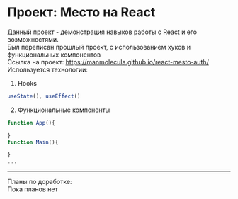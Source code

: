 # Проект: Место на React

Данный проект - демонстрация навыков работы с React и его возможностями.\
Был переписан прошлый проект, с использованием хуков и функциональных компонентов \
Ссылка на проект: https://manmolecula.github.io/react-mesto-auth/ \
Используется технологии:
1. Hooks
```jsx
useState(), useEffect()
```
2. Функциональные компоненты
```jsx
function App(){

}
function Main(){

}
...
```
------------------------------------------------------------------------
Планы по доработке:\
Пока планов нет
